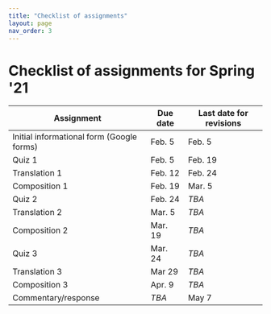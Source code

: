```yaml
---
title: "Checklist of assignments"
layout: page
nav_order: 3
---
```


# Checklist of assignments for Spring '21

| Assignment | Due date | Last date for revisions |
| --- | --- | --- |
| Initial informational form  (Google forms) | Feb. 5 | Feb. 5 |
| Quiz 1 | Feb. 5 | Feb. 19 |
| Translation 1 | Feb. 12 | Feb. 24 |
| Composition 1 | Feb. 19 | Mar. 5|
| Quiz 2 | Feb. 24 | *TBA* |
| Translation 2 | Mar. 5 |  *TBA* |
| Composition 2 | Mar. 19 |  *TBA* |
| Quiz 3 | Mar. 24 |  *TBA* |
| Translation 3 | Mar 29 |  *TBA*|
| Composition 3 | Apr. 9  |  *TBA*|
| Commentary/response | *TBA* | May 7 |